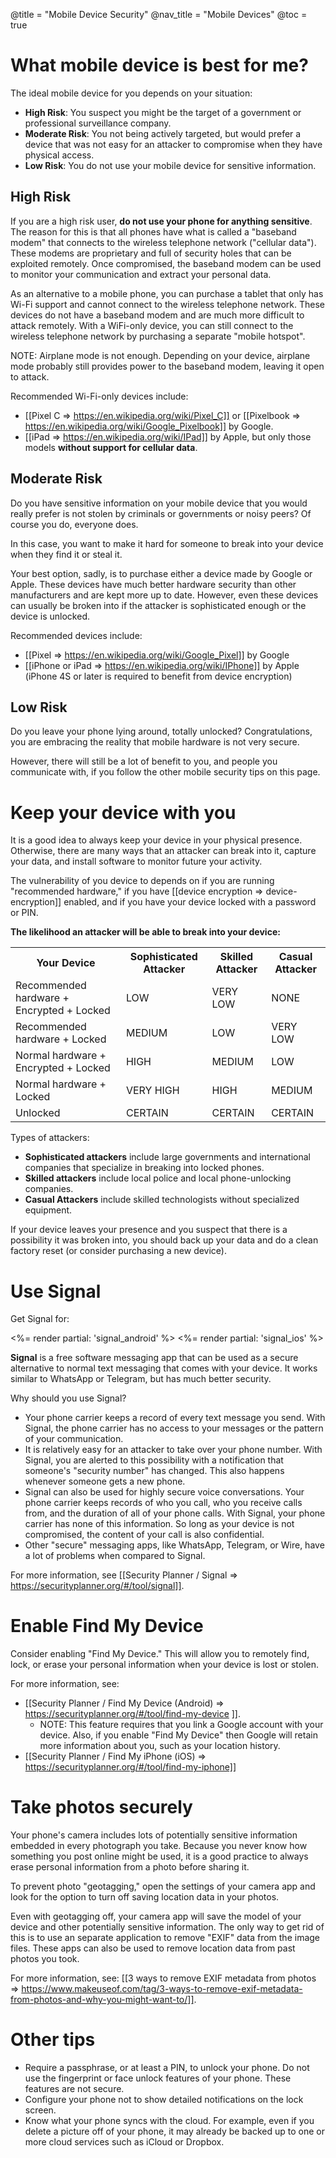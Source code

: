 @title = "Mobile Device Security"
@nav_title = "Mobile Devices"
@toc = true

What mobile device is best for me?
==============================================

The ideal mobile device for you depends on your situation:

* **High Risk**: You suspect you might be the target of a government or professional surveillance company.
* **Moderate Risk**: You not being actively targeted, but would prefer a device that was not easy for an attacker to compromise when they have physical access.
* **Low Risk**: You do not use your mobile device for sensitive information.

High Risk
-----------------------------------------------

If you are a high risk user, **do not use your phone for anything sensitive**. The reason for this is that all phones have what is called a "baseband modem" that connects to the wireless telephone network ("cellular data"). These modems are proprietary and full of security holes that can be exploited remotely. Once compromised, the baseband modem can be used to monitor your communication and extract your personal data.

As an alternative to a mobile phone, you can purchase a tablet that only has Wi-Fi support and cannot connect to the wireless telephone network. These devices do not have a baseband modem and are much more difficult to attack remotely. With a WiFi-only device, you can still connect to the wireless telephone network by purchasing a separate "mobile hotspot".

NOTE: Airplane mode is not enough. Depending on your device, airplane mode probably still provides power to the baseband modem, leaving it open to attack.

Recommended Wi-Fi-only devices include:

* [[Pixel C => https://en.wikipedia.org/wiki/Pixel_C]] or [[Pixelbook => https://en.wikipedia.org/wiki/Google_Pixelbook]] by Google.
* [[iPad => https://en.wikipedia.org/wiki/IPad]] by Apple, but only those models **without support for cellular data**.

Moderate Risk
-----------------------------------------------

Do you have sensitive information on your mobile device that you would really prefer is not stolen by criminals or governments or noisy peers? Of course you do, everyone does.

In this case, you want to make it hard for someone to break into your device when they find it or steal it. 

Your best option, sadly, is to purchase either a device made by Google or Apple. These devices have much better hardware security than other manufacturers and are kept more up to date. However, even these devices can usually be broken into if the attacker is sophisticated enough or the device is unlocked.

Recommended devices include:

* [[Pixel => https://en.wikipedia.org/wiki/Google_Pixel]] by Google
* [[iPhone or iPad => https://en.wikipedia.org/wiki/IPhone]] by Apple (iPhone 4S or later is required to benefit from device encryption)

Low Risk
------------------------------------------------

Do you leave your phone lying around, totally unlocked? Congratulations, you are embracing the reality that mobile hardware is not very secure.

However, there will still be a lot of benefit to you, and people you communicate with, if you follow the other mobile security tips on this page.

Keep your device with you
===============================================

It is a good idea to always keep your device in your physical presence. Otherwise, there are many ways that an attacker can break into it, capture your data, and install software to monitor future your activity. 

The vulnerability of you device to depends on if you are running "recommended hardware," if you have [[device encryption => device-encryption]] enabled, and if you have your device locked with a password or PIN.

**The likelihood an attacker will be able to break into your device:**

<table class="table">
<tr>
  <th>Your Device</th>
  <th>Sophisticated Attacker</th>
  <th>Skilled Attacker</th>
  <th>Casual Attacker</th>
</tr>
<tr>
  <td>Recommended hardware + Encrypted + Locked</td>
  <td>LOW</td>
  <td>VERY LOW</td>
  <td>NONE</td>
</tr>
<tr>
  <td>Recommended hardware + Locked</td>
  <td>MEDIUM</td>
  <td>LOW</td>
  <td>VERY LOW</td>
</tr>
<tr>
  <td>Normal hardware + Encrypted + Locked</td>
  <td>HIGH</td>
  <td>MEDIUM</td>
  <td>LOW</td>
</tr>
<tr>
  <td>Normal hardware + Locked</td>
  <td>VERY HIGH</td>
  <td>HIGH</td>
  <td>MEDIUM</td>
</tr>
<tr>
  <td>Unlocked</td>
  <td>CERTAIN</td>
  <td>CERTAIN</td>
  <td>CERTAIN</td>
</tr>
</table>

Types of attackers:

* **Sophisticated attackers** include large governments and international companies that specialize in breaking into locked phones.
* **Skilled attackers** include local police and local phone-unlocking companies.
* **Casual Attackers** include skilled technologists without specialized equipment.

If your device leaves your presence and you suspect that there is a possibility it was broken into, you should back up your data and do a clean factory reset (or consider purchasing a new device).

Use Signal
================================================

Get Signal for:

<%= render partial: 'signal_android' %> <%= render partial: 'signal_ios' %>

**Signal** is a free software messaging app that can be used as a secure alternative to normal text messaging that comes with your device. It works similar to WhatsApp or Telegram, but has much better security.

Why should you use Signal?

* Your phone carrier keeps a record of every text message you send. With Signal, the phone carrier has no access to your messages or the pattern of your communication.
* It is relatively easy for an attacker to take over your phone number. With Signal, you are alerted to this possibility with a notification that someone's "security number" has changed. This also happens whenever someone gets a new phone.
* Signal can also be used for highly secure voice conversations. Your phone carrier keeps records of who you call, who you receive calls from, and the duration of all of your phone calls. With Signal, your phone carrier has none of this information. So long as your device is not compromised, the content of your call is also confidential.
* Other "secure" messaging apps, like WhatsApp, Telegram, or Wire, have a lot of problems when compared to Signal.

For more information, see [[Security Planner / Signal => https://securityplanner.org/#/tool/signal]].

Enable Find My Device
=====================================================

Consider enabling "Find My Device." This will allow you to remotely find, lock, or erase your personal information when your device is lost or stolen.

For more information, see:

* [[Security Planner / Find My Device (Android) => https://securityplanner.org/#/tool/find-my-device
]].
  * NOTE: This feature requires that you link a Google account with your device. Also, if you enable "Find My Device" then Google will retain more information about you, such as your location history.
* [[Security Planner / Find My iPhone (iOS) => https://securityplanner.org/#/tool/find-my-iphone]]

Take photos securely
======================================================

Your phone's camera includes lots of potentially sensitive information embedded in every photograph you take. Because you never know how something you post online might be used, it is a good practice to always erase personal information from a photo before sharing it.

To prevent photo "geotagging," open the settings of your camera app and look for the option to turn off saving location data in your photos.

Even with geotagging off, your camera app will save the model of your device and other potentially sensitive information. The only way to get rid of this is to use an separate application to remove "EXIF" data from the image files. These apps can also be used to remove location data from past photos you took.

For more information, see: [[3 ways to remove EXIF metadata from photos => https://www.makeuseof.com/tag/3-ways-to-remove-exif-metadata-from-photos-and-why-you-might-want-to/]].

Other tips
==================================================

* Require a passphrase, or at least a PIN, to unlock your phone. Do not use the fingerprint or face unlock features of your phone. These features are not secure.
* Configure your phone not to show detailed notifications on the lock screen.
* Know what your phone syncs with the cloud. For example, even if you delete a picture off of your phone, it may already be backed up to one or more cloud services such as iCloud or Dropbox.
